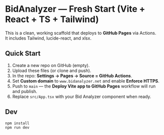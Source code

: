 # BidAnalyzer — Fresh Start (Vite + React + TS + Tailwind)

This is a clean, working scaffold that deploys to **GitHub Pages** via Actions.
It includes Tailwind, lucide-react, and xlsx.

## Quick Start
1. Create a new repo on GitHub (empty).
2. Upload these files (or clone and push).
3. In the repo: **Settings → Pages → Source = GitHub Actions**.
4. Set **Custom domain** to `www.bidanalyzer.net` and enable **Enforce HTTPS**.
5. Push to `main` — the **Deploy Vite app to GitHub Pages** workflow will run and publish.
6. Replace `src/App.tsx` with your Bid Analyzer component when ready.

## Dev
```bash
npm install
npm run dev
```
